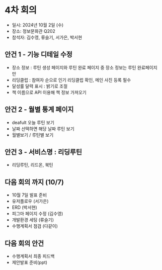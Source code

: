 # 4차 회의
- 일시: 2024년 10월 2일 (수)
- 장소: 정보문화관 Q202
- 참석자: 김수영, 류슬기, 서가은, 박서현
  
## 안건 1 - 기능 디테일 수정
- 장소 정보 : 루틴 생성 페이지와 루틴 완료 페이지 중 장소 정보는 루틴 완료페이지만
- 리딩클럽 : 참여자 순으로 인기 리딩클럽 확인, 메인 사진 등록 필수
- 달성률 달력 표시 : 밝기로 조절
- 책 이름으로 API 이용해 책 정보 가져오기


## 안건 2 - 월별 통계 페이지
- deafult 오늘 루틴 보기
- 날짜 선택하면 해당 날짜 루틴 보기
- 월별보기 / 루틴별 보기 

## 안건 3 - 서비스명 : 리딩루틴
- 리딩루틴, 리드온, 북틴 

## 다음 회의 까지 (10/7)
- 10월 7일 발표 준비
- 유저플로우 (서가은)
- ERD (박서현)
- 피그마 페이지 수정 (김수영) 
- 개발환경 세팅 (류슬기)
- 수행계획서 점검 (다같이)
## 다음 회의 안건
- 수행계획서 최종 피드백
- 제안발표 준비(ppt)

